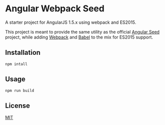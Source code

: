 # Angular Webpack Seed

A starter project for AngularJS 1.5.x using webpack and ES2015.

This project is meant to provide the same utility as the official [Angular Seed](https://github.com/angular/angular-seed) project, while adding [Webpack](https://webpack.github.io/) and [Babel](https://babeljs.io/) to the mix for ES2015 support.

## Installation
```npm intall```

## Usage
```npm run build```

## License
[MIT](http://www.opensource.org/licenses/mit-license.php)
